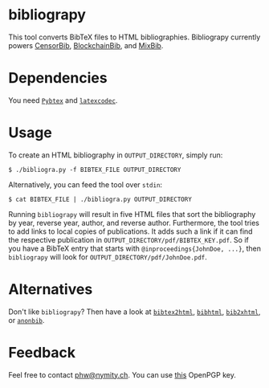 bibliograpy
===========

This tool converts BibTeX files to HTML bibliographies.  Bibliograpy currently
powers [CensorBib](https://censorbib.nymity.ch),
[BlockchainBib](https://allquantor.at/blockchainbib/), and
[MixBib](https://bib.mixnetworks.org).

Dependencies
============

You need [`Pybtex`](http://pybtex.sourceforge.net/) and
[`latexcodec`](https://github.com/mcmtroffaes/latexcodec).

Usage
=====

To create an HTML bibliography in `OUTPUT_DIRECTORY`, simply run:

    $ ./bibliogra.py -f BIBTEX_FILE OUTPUT_DIRECTORY

Alternatively, you can feed the tool over `stdin`:

    $ cat BIBTEX_FILE | ./bibliogra.py OUTPUT_DIRECTORY

Running `bibliograpy` will result in five HTML files that sort the
bibliography by year, reverse year, author, and reverse author.  Furthermore,
the tool tries to add links to local copies of publications.  It adds such a
link if it can find the respective publication in
`OUTPUT_DIRECTORY/pdf/BIBTEX_KEY.pdf`.  So if you have a BibTeX entry that
starts with `@inproceedings{JohnDoe, ...}`, then `bibliograpy` will look for
`OUTPUT_DIRECTORY/pdf/JohnDoe.pdf`.

Alternatives
============
Don't like `bibliograpy`?  Then have a look at
[`bibtex2html`](https://www.lri.fr/~filliatr/bibtex2html/),
[`bibhtml`](http://nxg.me.uk/dist/bibhtml/),
[`bib2xhtml`](http://www.spinellis.gr/sw/textproc/bib2xhtml/), or
[`anonbib`](https://gitweb.torproject.org/anonbib.git).

Feedback
========
Feel free to contact <phw@nymity.ch>.  You can use
[this](http://www.cs.kau.se/philwint/gpg/openpgp.html) OpenPGP key.
